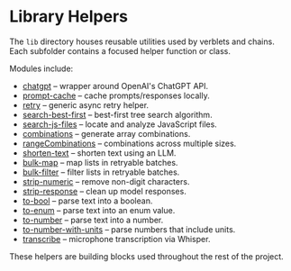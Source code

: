 # Library Helpers

The `lib` directory houses reusable utilities used by verblets and chains. Each subfolder contains a focused helper function or class.

Modules include:

<!-- commonly used utilities -->
- [chatgpt](./chatgpt) – wrapper around OpenAI's ChatGPT API.
- [prompt-cache](./prompt-cache) – cache prompts/responses locally.
- [retry](./retry) – generic async retry helper.
- [search-best-first](./search-best-first) – best-first tree search algorithm.
- [search-js-files](./search-js-files) – locate and analyze JavaScript files.
- [combinations](./combinations) – generate array combinations.
- [rangeCombinations](./combinations) – combinations across multiple sizes.
- [shorten-text](./shorten-text) – shorten text using an LLM.
- [bulk-map](./bulk-map) – map lists in retryable batches.
- [bulk-filter](./bulk-filter) – filter lists in retryable batches.
- [strip-numeric](./strip-numeric) – remove non-digit characters.
- [strip-response](./strip-response) – clean up model responses.
- [to-bool](./to-bool) – parse text into a boolean.
- [to-enum](./to-enum) – parse text into an enum value.
- [to-number](./to-number) – parse text into a number.
- [to-number-with-units](./to-number-with-units) – parse numbers that include units.
- [transcribe](./transcribe) – microphone transcription via Whisper.

These helpers are building blocks used throughout the rest of the project.
